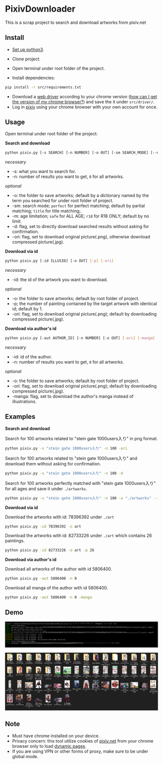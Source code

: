 # PixivDownloader
This is a scrap project to search and download artworks from pixiv.net

## Install

- [Set up python3](https://www.python.org/downloads/).

- Clone project.

- Open terminal under root folder of the project.

- Install dependencies:

```bash
pip install -r src/requirements.txt
```

- Download a [web driver](https://sites.google.com/a/chromium.org/chromedriver/downloads) according to your chrome version ([how can I get the version of my chrome browser?](https://www.businessinsider.com/what-version-of-google-chrome-do-i-have?r=DE&IR=T)) and save the it under ```src/driver/```.
- Log in [pixiv](www.pixiv.net) using your chrome browser with your own account for once.

## Usage

Open terminal under root folder of the project:

**Search and download**

```bash
python pixiv.py [-s SEARCH] [-n NUMBER] [-o OUT] [-sm SEARCH_MODE] [--m MODE] [-d] [-ori]
```

*necessary*

- -s: what you want to search for.
- -n: number of results you want to get, ```0``` for all artworks.

*optional*

- -o: the folder to save artworks; default by a dictionary named by the term you searched for under root folder of project. 
- -sm: search mode; ```perfect``` for perfect matching; default by partial matching; ```title``` for title matching;.
- -m: age limitation; ```safe``` for ALL AGE; ```r18``` for R18 ONLY; default by no limit.
- -d: flag, set to directly download searched results without asking for confirmation.
- -ori: flag, set to download original picture(.png), otherwise download compressed picture(.jpg).

**Download via id**

```bash
python pixiv.py [-id ILLUSID] [-o OUT] [-p] [-ori]
```

*necessary*

- -id: the id of the artwork you want to download.

*optional*

- -o: the folder to save artworks; default by root folder of project.
- -p; the number of painting contained by the target artwork with identical id; default by 1.
- -ori: flag, set to download original picture(.png); default by downloading compressed picture(.jpg).

**Download via author's id**

```bash
python pixiv.py [-aut AUTHOR_ID] [-n NUMBER] [-o OUT] [-ori] [-manga]
```

*necessary*

- -id: id of the author.
- -n: number of results you want to get, ```0``` for all artworks.

*optional*

- -o: the folder to save artworks; default by root folder of project.
- -ori: flag, set to download original picture(.png); default by downloading compressed picture(.jpg).
- -manga: flag, set to download the author's manga instead of illustrations.

## Examples

**Search and download**

Search for 100 artworks related to "stein gate 1000users入り" in png format.

```bash
python pixiv.py -s "stein gate 1000users入り" -n 100 -ori
```

Search for 100 artworks related to "stein gate 1000users入り" and download them without asking for confirmation.

```bash
python pixiv.py -s "stein gate 1000users入り" -n 100 -d
```

Search for 100 artworks perfectly matched with "stein gate 1000users入り"  for all ages and save it under ```./artworks```.

```bash
python pixiv.py -s "stein gate 1000users入り" -n 100 -o "./artworks" --sm perfect -m safe
```

**Download via id**

Download the artworks with id: 78396392 under ```./art```

```bash
python pixiv.py -id 78396392 -o art
```

Download the artworks with id: 82733226 under ```./art``` which contains 26 paintings.

```bash
python pixiv.py -id 82733226 -o art -p 26
```

**Download via author's id**

Download all artworks of the author with id 5806400.

```bash
python pixiv.py -aut 5806400 -n 0
```

Download all manga of the author with id 5806400.

```bash
python pixiv.py -aut 5806400 -n 0 -manga
```

## Demo

![Capture](images/Capture.PNG)

![result](images/Capture2.PNG)

## Note

- Must have chrome installed on your device.
- Privacy concern: this tool utilize cookies of [pixiv.net](www.pixiv.net) from your chrome browser only to load [dynamic pages](https://www.doteasy.com/web-hosting-articles/what-is-a-dynamic-web-page.cfm).
- If you are using VPN or other forms of proxy, make sure to be under global mode.


